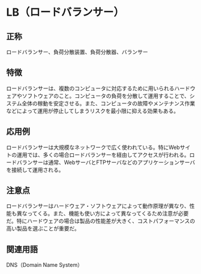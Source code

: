 

# LB（ロードバランサー）
## 正称
ロードバランサー、負荷分散装置、負荷分散器、バランサー
## 特徴
ロードバランサーは、複数のコンピュータに対応するために用いられるハードウェアやソフトウェアのこと。コンピュータの負荷を分散して運用することで、システム全体の稼動を安定させる。また、コンピュータの故障やメンテナンス作業などによって運用が停止してしまうリスクを最小限に抑える効果もある。
## 応用例
ロードバランサーは大規模なネットワークで広く使われている。特にWebサイトの運用では、多くの場合ロードバランサーを経由してアクセスが行われる。ロードバランサーは通常、WebサーバとFTPサーバなどのアプリケーションサーバを接続して運用される。
## 注意点
ロードバランサーはハードウェア・ソフトウェアによって動作原理が異なり、性能も異なってくる。また、機能も使い方によって異なってくるため注意が必要だ。特にハードウェアの場合は製品の性能差が大きく、コストパフォーマンスの高い製品を選ぶことが重要だ。
## 関連用語
DNS（Domain Name System）